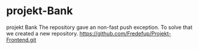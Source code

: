 projekt-Bank
============

projekt Bank
The repository gave an non-fast push exception. To solve that we created a new repository. https://github.com/Fredefup/Projekt-Frontend.git
